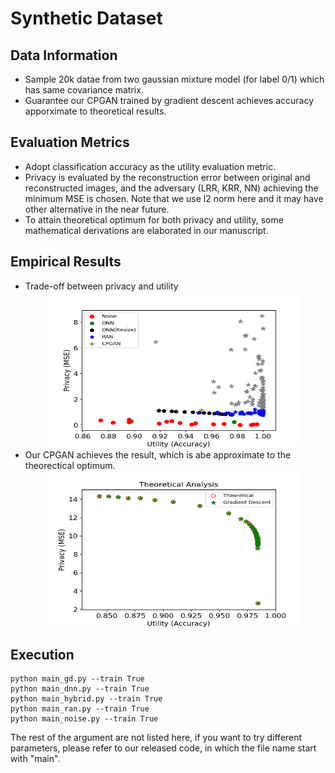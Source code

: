 # Synthetic Dataset
## Data Information
- Sample 20k datae from two gaussian mixture model (for label 0/1) which has same covariance matrix.
- Guarantee our CPGAN trained by gradient descent achieves accuracy apporximate to theoretical results.

## Evaluation Metrics
- Adopt classification accuracy as the utility evaluation metric.
- Privacy is evaluated by the reconstruction error between original and reconstructed images, and the adversary (LRR, KRR, NN) achieving the minimum MSE is chosen. Note that we use l2 norm here and it may have other alternative in the near future.
- To attain theoretical optimum for both privacy and utility, some mathematical derivations are elaborated in our manuscript. 

## **Empirical Results**
- Trade-off between privacy and utility
    <center> <img src="img/Synthetic_data_final.png" width="400" height="250"> </center>
- Our CPGAN achieves the result, which is abe approximate to the theorectical optimum.
    <center> <img src="img/Final_theory.png" width="400" height="250"> </center>
## **Execution**
```
python main_gd.py --train True
python main_dnn.py --train True 
python main_hybrid.py --train True 
python main_ran.py --train True 
python main_noise.py --train True 
```
The rest of the argument are not listed here, if you want to try different parameters, please refer to our released code, in which the file name start with "main".

